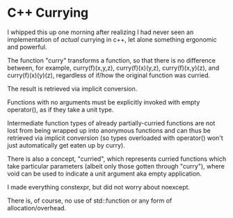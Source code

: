 # C++ Currying

I whipped this up one morning after realizing I had never seen an implementation of *actual* currying in c++, let alone something ergonomic and powerful.

The function "curry" transforms a function, so that there is no difference between, for example, curry(f)(x,y,z), curry(f)(x)(y,z), curry(f)(x,y)(z), and curry(f)(x)(y)(z), regardless of if/how the original function was curried.

The result is retrieved via implicit conversion.

Functions with no arguments must be explicitly invoked with empty operator(), as if they take a unit type.

Intermediate function types of already partially-curried functions are not lost from being wrapped up into anonymous functions and can thus be retrieved via implicit conversion (so types overloaded with operator() won't just automatically get eaten up by curry).

There is also a concept, "curried", which represents curried functions which take particular parameters (albeit only those gotten through "curry"), where void can be used to indicate a unit argument aka empty application.

I made everything constexpr, but did not worry about noexcept.

There is, of course, no use of std::function or any form of allocation/overhead.
